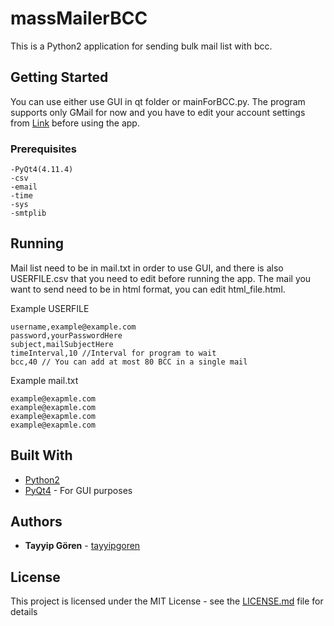 # massMailerBCC

This is a Python2 application for sending bulk mail list with bcc.

## Getting Started

You can use either use GUI in qt folder or mainForBCC.py. The program supports only GMail for now and you have to edit your account settings from [Link](https://myaccount.google.com/lesssecureapps) before using the app. 

### Prerequisites

```
-PyQt4(4.11.4)
-csv
-email
-time
-sys
-smtplib
```

## Running

Mail list need to be in mail.txt in order to use GUI, and there is also USERFILE.csv that you need to edit before running the app.
The mail you want to send need to be in html format, you can edit html_file.html.

Example USERFILE
```
username,example@example.com
password,yourPasswordHere
subject,mailSubjectHere
timeInterval,10 //Interval for program to wait
bcc,40 // You can add at most 80 BCC in a single mail
```

Example mail.txt
```
example@exapmle.com
example@exapmle.com
example@exapmle.com
example@exapmle.com
```

## Built With

* [Python2](https://www.python.org)
* [PyQt4](https://pypi.org/project/PyQt4/) - For GUI purposes



## Authors

* **Tayyip Gören** - [tayyipgoren](https://github.com/tayyipgoren)

## License

This project is licensed under the MIT License - see the [LICENSE.md](LICENSE.md) file for details
